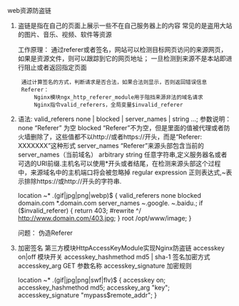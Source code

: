 web资源防盗链

1. 盗链是指在自己的页面上展示一些不在自己服务器上的内容
    常见的是盗用大站的图片、音乐、视频、软件等资源

    工作原理：
        通过referer或者签名，网站可以检测目标网页访问的来源网页，
        如果是资源文件，则可以跟踪到它的网页地址；
        一旦检测到来源不是本站即进行阻止或者返回指定页面

        通过计算签名的方式，判断请求是否合法，如果合法则显示，否则返回错误信息
        Referer：
            Nginx模块ngx_http_referer_module用于阻挡来源非法的域名请求
            Nginx指令valid_referers，全局变量$invalid_referer

2. 语法: valid_referers none | blocked | server_names | string …;
    参数说明：
    none “Referer” 为空
    blocked “Referer”不为空，但是里面的值被代理或者防火墙删除了，这些值都不以http://或者https://开头，而是“Referer: XXXXXXX”这种形式
    server_names “Referer”来源头部包含当前的server_names（当前域名）
    arbitrary string 任意字符串,定义服务器名或者可选的URI前缀.主机名可以使用*开头或者结尾，在检测来源头部这个过程中，来源域名中的主机端口将会被忽略掉
    regular expression 正则表达式,~表示排除https://或http://开头的字符串.

    location ~* \.(gif|jpg|png|webp)$ {
       valid_referers none blocked domain.com *.domain.com server_names ~\.google\. ~\.baidu\.;
       if ($invalid_referer) {
        return 403;
        #rewrite ^/ http://www.domain.com/403.jpg;
       }
       root /opt/www/image;
      }

    问题： 伪造Referer

3. 加密签名
    第三方模块HttpAccessKeyModule实现Nginx防盗链
    accesskey on|off 模块开关
    accesskey_hashmethod md5 | sha-1 签名加密方式
    accesskey_arg GET 参数名称
    accesskey_signature 加密规则

    location ~* \.(gif|jpg|png|swf|flv)$ {
        accesskey             on;
        accesskey_hashmethod  md5;
        accesskey_arg         "key";
        accesskey_signature   "mypass$remote_addr";
    }









